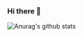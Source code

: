 ### Hi there 👋
![Anurag's github stats](https://github-readme-stats.vercel.app/api?username=zhao-pf&show_icons=true)
